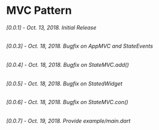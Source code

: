 # MVC Pattern
###### [0.0.1] - Oct. 13, 2018. Initial Release
###### [0.0.3] - Oct. 18, 2018. Bugfix on AppMVC and StateEvents
###### [0.0.4] - Oct. 18, 2018. Bugfix on StateMVC.add()
###### [0.0.5] - Oct. 18, 2018. Bugfix on StatedWidget
###### [0.0.6] - Oct. 18, 2018. Bugfix on StateMVC.con()
###### [0.0.7] - Oct. 19, 2018. Provide example/main.dart